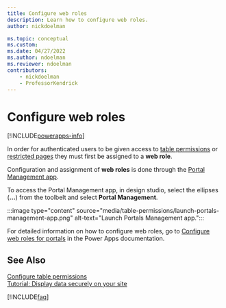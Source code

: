 ```yaml
---
title: Configure web roles
description: Learn how to configure web roles.
author: nickdoelman

ms.topic: conceptual
ms.custom: 
ms.date: 04/27/2022
ms.author: ndoelman
ms.reviewer: ndoelman
contributors:
    - nickdoelman
    - ProfessorKendrick
---
```


# Configure web roles

[!INCLUDE[powerapps-info](../includes/cc-powerapps-info.md)]

In order for authenticated users to be given access to [table permissions](table-permissions.md) or [restricted pages](page-security.md) they must first be assigned to a **web role**.

Configuration and assignment of **web roles** is done through the [Portal Management app](../configure/portal-management-app.md). 

To access the Portal Management app, in design studio, select the ellipses (**...**) from the toolbelt and select **Portal Management**.

:::image type="content" source="media/table-permissions/launch-portals-management-app.png" alt-text="Launch Portals Management app.":::

For detailed information on how to configure web roles, go to [Configure web roles for portals](/powerapps/maker/portals/configure/create-web-roles) in the Power Apps documentation.

## See Also

[Configure table permissions](table-permissions.md)<br>
[Tutorial: Display data securely on your site](../getting-started/tutorial-display-data-securely.md)

[!INCLUDE[faq](../includes/cc-faqs.md)]